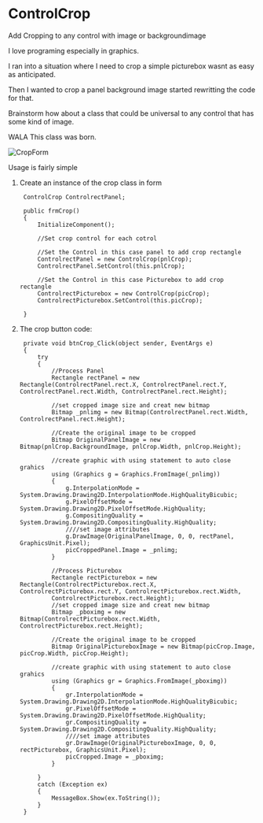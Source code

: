 # ControlCrop
Add Cropping to any control with image or backgroundimage

I love programing especially in graphics. 

I ran into a situation where I need to crop a simple picturebox wasnt as easy as anticipated.

Then I wanted to crop a panel background image started rewritting the code for that.

Brainstorm how about a class that could be universal to any control that has some kind of image.

WALA This class was born.

![CropForm](https://user-images.githubusercontent.com/26853477/193463038-440cbe0c-2259-4d9f-8b62-81929865720e.png)

Usage is fairly simple

1) Create an instance of the crop class in form

        ControlCrop ControlrectPanel;

        public frmCrop()
        {
            InitializeComponent();

            //Set crop control for each cotrol

            //Set the Control in this case panel to add crop rectangle
            ControlrectPanel = new ControlCrop(pnlCrop);
            ControlrectPanel.SetControl(this.pnlCrop);

            //Set the Control in this case Picturebox to add crop rectangle
            ControlrectPicturebox = new ControlCrop(picCrop);
            ControlrectPicturebox.SetControl(this.picCrop);

        }
    
2) The crop button code:
 
        private void btnCrop_Click(object sender, EventArgs e)
        {
            try
            {
                //Process Panel
                Rectangle rectPanel = new Rectangle(ControlrectPanel.rect.X, ControlrectPanel.rect.Y, ControlrectPanel.rect.Width, ControlrectPanel.rect.Height);

                //set cropped image size and creat new bitmap
                Bitmap _pnlimg = new Bitmap(ControlrectPanel.rect.Width, ControlrectPanel.rect.Height);

                //Create the original image to be cropped
                Bitmap OriginalPanelImage = new Bitmap(pnlCrop.BackgroundImage, pnlCrop.Width, pnlCrop.Height);

                //create graphic with using statement to auto close grahics
                using (Graphics g = Graphics.FromImage(_pnlimg))
                {
                    g.InterpolationMode = System.Drawing.Drawing2D.InterpolationMode.HighQualityBicubic;
                    g.PixelOffsetMode = System.Drawing.Drawing2D.PixelOffsetMode.HighQuality;
                    g.CompositingQuality = System.Drawing.Drawing2D.CompositingQuality.HighQuality;
                    ////set image attributes
                    g.DrawImage(OriginalPanelImage, 0, 0, rectPanel, GraphicsUnit.Pixel);
                    picCroppedPanel.Image = _pnlimg;
                }

                //Process Picturebox
                Rectangle rectPicturebox = new Rectangle(ControlrectPicturebox.rect.X, ControlrectPicturebox.rect.Y, ControlrectPicturebox.rect.Width,          
                ControlrectPicturebox.rect.Height);
                //set cropped image size and creat new bitmap
                Bitmap _pboximg = new Bitmap(ControlrectPicturebox.rect.Width, ControlrectPicturebox.rect.Height);

                //Create the original image to be cropped
                Bitmap OriginalPictureboxImage = new Bitmap(picCrop.Image, picCrop.Width, picCrop.Height);

                //create graphic with using statement to auto close grahics
                using (Graphics gr = Graphics.FromImage(_pboximg))
                {
                    gr.InterpolationMode = System.Drawing.Drawing2D.InterpolationMode.HighQualityBicubic;
                    gr.PixelOffsetMode = System.Drawing.Drawing2D.PixelOffsetMode.HighQuality;
                    gr.CompositingQuality = System.Drawing.Drawing2D.CompositingQuality.HighQuality;
                    ////set image attributes
                    gr.DrawImage(OriginalPictureboxImage, 0, 0, rectPicturebox, GraphicsUnit.Pixel);
                    picCropped.Image = _pboximg;
                }

            }
            catch (Exception ex)
            {
                MessageBox.Show(ex.ToString());
            }
        }
 
    
 
